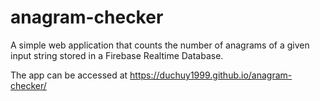 # anagram-checker

A simple web application that counts the number of anagrams of a given input string stored in a Firebase Realtime Database.

The app can be accessed at https://duchuy1999.github.io/anagram-checker/
